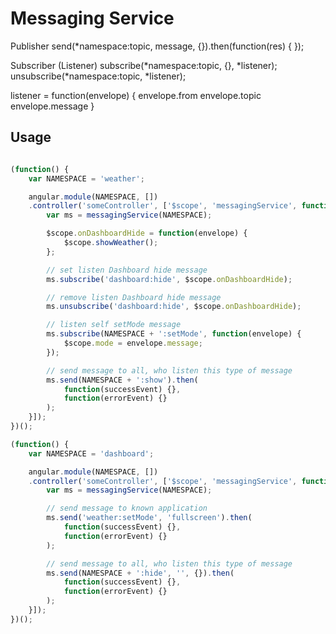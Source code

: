 # Messaging Service

Publisher
    send(*namespace:topic, message, {<options>}).then(function(res) { });

Subscriber (Listener)
    subscribe(*namespace:topic, {<options>}, *listener);
    unsubscribe(*namespace:topic, *listener);

listener = function(envelope) {
    envelope.from
    envelope.topic
    envelope.message
}

## Usage

```javascript

(function() {
    var NAMESPACE = 'weather';

    angular.module(NAMESPACE, [])
    .controller('someController', ['$scope', 'messagingService', function($scope, messagingService) {
        var ms = messagingService(NAMESPACE);

        $scope.onDashboardHide = function(envelope) {
            $scope.showWeather();
        };

        // set listen Dashboard hide message
        ms.subscribe('dashboard:hide', $scope.onDashboardHide);

        // remove listen Dashboard hide message
        ms.unsubscribe('dashboard:hide', $scope.onDashboardHide);

        // listen self setMode message
        ms.subscribe(NAMESPACE + ':setMode', function(envelope) {
            $scope.mode = envelope.message;
        });

        // send message to all, who listen this type of message
        ms.send(NAMESPACE + ':show').then(
            function(successEvent) {},
            function(errorEvent) {}
        );
    }]);
})();

(function() {
    var NAMESPACE = 'dashboard';

    angular.module(NAMESPACE, [])
    .controller('someController', ['$scope', 'messagingService', function($scope, messagingService) {
        var ms = messagingService(NAMESPACE);

        // send message to known application
        ms.send('weather:setMode', 'fullscreen').then(
            function(successEvent) {},
            function(errorEvent) {}
        );

        // send message to all, who listen this type of message
        ms.send(NAMESPACE + ':hide', '', {}).then(
            function(successEvent) {},
            function(errorEvent) {}
        );
    }]);
})();

```